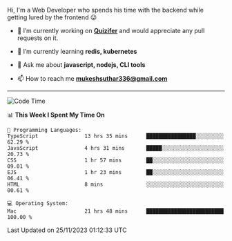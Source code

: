 Hi, I'm a Web Developer who spends his time with the backend while getting lured by the frontend 😜

- 🔭 I’m currently working on **[Quizifer](https://github.com/SutharMukesh/Quizifer/)** and would appreciate any pull requests on it.

- 🌱 I’m currently learning **redis, kubernetes**

- 💬 Ask me about **javascript, nodejs, CLI tools**

- 📫 How to reach me **mukeshsuthar336@gmail.com**

---
<!--START_SECTION:waka-->
![Code Time](http://img.shields.io/badge/Code%20Time-2%2C638%20hrs%2043%20mins-blue)

📊 **This Week I Spent My Time On** 

```text
💬 Programming Languages: 
TypeScript               13 hrs 35 mins      ████████████████░░░░░░░░░   62.29 % 
JavaScript               4 hrs 31 mins       █████░░░░░░░░░░░░░░░░░░░░   20.73 % 
CSS                      1 hr 57 mins        ██░░░░░░░░░░░░░░░░░░░░░░░   09.01 % 
EJS                      1 hr 23 mins        ██░░░░░░░░░░░░░░░░░░░░░░░   06.41 % 
HTML                     8 mins              ░░░░░░░░░░░░░░░░░░░░░░░░░   00.61 % 

💻 Operating System: 
Mac                      21 hrs 48 mins      █████████████████████████   100.00 % 
```


 Last Updated on 25/11/2023 01:12:33 UTC
<!--END_SECTION:waka-->
